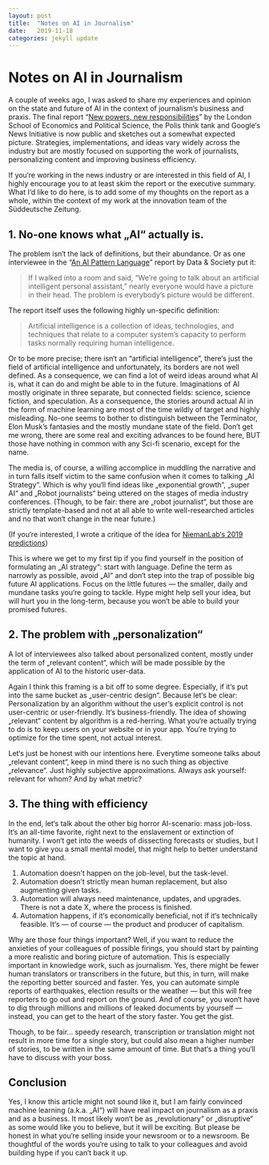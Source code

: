 ```yaml
---
layout: post
title:  "Notes on AI in Journalism"
date:   2019-11-18
categories: jekyll update
---
```


# Notes on AI in Journalism
A couple of weeks ago, I was asked to share my experiences and opinion on the state and future of AI in the context of journalism‘s business and praxis. The final report “[New powers, new responsibilities](https://blogs.lse.ac.uk/polis/2019/11/18/new-powers-new-responsibilities/)” by the London School of Economics and Political Science, the Polis think tank and Google‘s News Initiative is now public and sketches out a somewhat expected picture. Strategies, implementations, and ideas vary widely across the industry but are mostly focused on supporting the work of journalists, personalizing content and improving business efficiency.

If you‘re working in the news industry or are interested in this field of AI, I highly encourage you to at least skim the report or the executive summary. What I‘d like to do here, is to add some of my thoughts on the report as a whole, within the context of my work at the innovation team of the Süddeutsche Zeitung.

## 1. No-one knows what „AI“ actually is.
The problem isn‘t the lack of definitions, but their abundance. Or as one interviewee in the “[An AI Pattern Language](https://www.datasociety.net/pubs/ia/AI_Pattern_Language.pdf)” report by Data & Society put it:

> If I walked into a room and said, “We’re going to talk about an artificial intelligent personal assistant,” nearly everyone would have a picture in their head. The problem is everybody’s picture would be different.

The report itself uses the following highly un-specific definition:

> Artificial intelligence is a collection of ideas, technologies, and techniques that relate to a computer system’s capacity to perform tasks normally requiring human intelligence.

Or to be more precise; there isn‘t an “artificial intelligence”, there‘s just the field of artificial intelligence and unfortunately, its borders are not well defined. As a consequence, we can find a lot of weird ideas around what AI is, what it can do and might be able to in the future. Imaginations of AI mostly originate in three separate, but connected fields: science, science fiction, and speculation. As a consequence, the stories around actual AI in the form of machine learning are most of the time wildly of target and highly misleading. No-one seems to bother to distinguish between the Terminator, Elon Musk’s fantasies and the mostly mundane state of the field. Don‘t get me wrong, there are some real and exciting advances to be found here, BUT those have nothing in common with any Sci-fi scenario, except for the name.

The media is, of course, a willing accomplice in muddling the narrative and in turn falls itself victim to the same confusion when it comes to talking „AI Strategy“. Which is why you‘ll find ideas like „exponential growth“, „super AI“ and „Robot journalists“ being uttered on the stages of media industry conferences. (Though, to be fair: there are „robot journalist“, but those are strictly template-based and not at all able to write well-researched articles and no that won‘t change in the near future.)

(If you‘re interested, I wrote a critique of the idea for [NiemanLab‘s 2019 predictions](https://www.niemanlab.org/2018/12/we-all-grow-hooves/))

This is where we get to my first tip if you find yourself in the position of formulating an „AI strategy“: start with language. Define the term as narrowly as possible, avoid „AI“ and don‘t step into the trap of possible big future AI applications. Focus on the little futures — the smaller, daily and mundane tasks you‘re going to tackle. Hype might help sell your idea, but will hurt you in the long-term, because you won‘t be able to build your promised futures.

## 2. The problem with „personalization“
A lot of interviewees also talked about personalized content, mostly under the term of „relevant content“, which will be made possible by the application of AI to the historic user-data.

Again I think this framing is a bit off to some degree. Especially, if it‘s put into the same bucket as „user-centric design“. Because let‘s be clear: Personalization by an algorithm without the user’s explicit control is not user-centric or user-friendly. It‘s business-friendly. The idea of showing „relevant“ content by algorithm is a red-herring. What you‘re actually trying to do is to keep users on your website or in your app. You‘re trying to optimize for the time spent, not actual interest.

Let‘s just be honest with our intentions here. Everytime someone talks about „relevant content“, keep in mind there is no such thing as objective „relevance“. Just highly subjective approximations. Always ask yourself: relevant for whom? And by what metric?

## 3. The thing with efficiency
In the end, let‘s talk about the other big horror AI-scenario: mass job-loss. It‘s an all-time favorite, right next to the enslavement or extinction of humanity. I won‘t get into the weeds of dissecting forecasts or studies, but I want to give you a small mental model, that might help to better understand the topic at hand.

1. Automation doesn’t happen on the job-level, but the task-level.
2.  Automation doesn’t strictly mean human replacement, but also augmenting given tasks. 
3. Automation will always need maintenance, updates, and upgrades. There is not a date X, where the process is finished.
4. Automation happens, if it‘s economically beneficial, not if it‘s technically feasible. It‘s — of course — the product and producer of capitalism.

Why are those four things important? Well, if you want to reduce the anxieties of your colleagues of possible firings, you should start by painting a more realistic and boring picture of automation. This is especially important in knowledge work, such as journalism. Yes, there might be fewer human translators or transcribers in the future, but this, in turn, will make the reporting better sourced and faster. Yes, you can automate simple reports of earthquakes, election results or the weather — but this will free reporters to go out and report on the ground. And of course, you won‘t have to dig through millions and millions of leaked documents by yourself — instead, you can get to the heart of the story faster. You get the gist.

Though, to be fair… speedy research, transcription or translation might not result in more time for a single story, but could also mean a higher number of stories, to be written in the same amount of time. But that‘s a thing you‘ll have to discuss with your boss.

## Conclusion
Yes, I know this article might not sound like it, but I am fairly convinced machine learning (a.k.a. „AI“) will have real impact on journalism as a praxis and as a business. It most likely won‘t be as „revolutionary“ or „disruptive“ as some would like you to believe, but it will be exciting. But please be honest in what you‘re selling inside your newsroom or to a newsroom. Be thoughtful of the words you‘re using to talk to your colleagues and avoid building hype if you can‘t back it up.